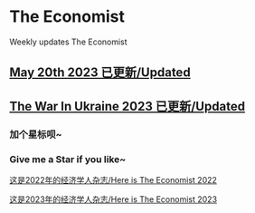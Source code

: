 # The Economist
Weekly updates The Economist

## [May 20th 2023 已更新/Updated](https://github.com/ThomasSu1/The_Economist/blob/main/2023/The%20Economist-2023.5.20.pdf)

## [The War In Ukraine 2023 已更新/Updated](https://github.com/ThomasSu1/The_Economist/blob/main/2023/The%20war%20in%20Ukraine.pdf)

### 加个**星标**呗~
### Give me a **Star** if you like~


[这是2022年的经济学人杂志/Here is The Economist 2022](https://github.com/ThomasSu1/The_Economist/tree/main/2022)

[这是2023年的经济学人杂志/Here is The Economist 2023](https://github.com/ThomasSu1/The_Economist/tree/main/2023)
